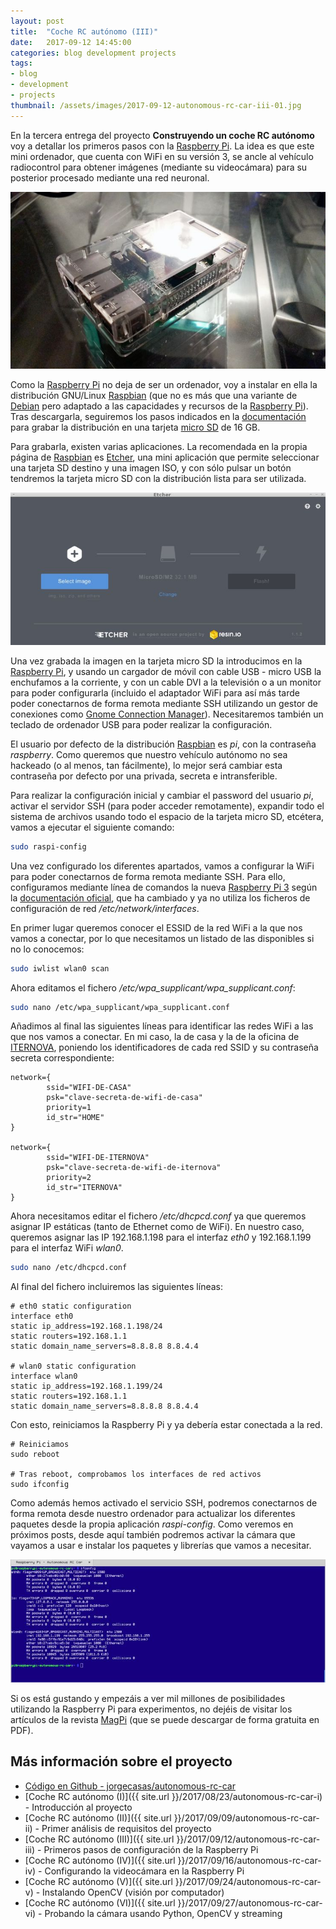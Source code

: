 ```yaml
---
layout: post
title:  "Coche RC autónomo (III)"
date:   2017-09-12 14:45:00
categories: blog development projects
tags:
- blog
- development
- projects
thumbnail: /assets/images/2017-09-12-autonomous-rc-car-iii-01.jpg
---
```


En la tercera entrega del proyecto **Construyendo un coche RC autónomo** voy a detallar los primeros pasos con la [Raspberry Pi](http://amzn.to/2wmTn2S). La idea es que este mini ordenador, que cuenta con WiFi en su versión 3, se ancle al vehículo radiocontrol para obtener imágenes (mediante su videocámara) para su posterior procesado mediante una red neuronal.

![Raspberry Pi](/assets/images/2017-09-12-autonomous-rc-car-iii-01.jpg)

Como la [Raspberry Pi](http://amzn.to/2wmTn2S) no deja de ser un ordenador, voy a instalar en ella la distribución GNU/Linux [Raspbian](https://raspbian.org) (que no es más que una variante de [Debian](https://www.debian.org) pero adaptado a las capacidades y recursos de la [Raspberry Pi](http://amzn.to/2wmTn2S)). Tras descargarla, seguiremos los pasos indicados en la [documentación](https://www.raspberrypi.org/documentation/installation/) para grabar la distribución en una tarjeta [micro SD](http://amzn.to/2gZp503) de 16 GB. 

Para grabarla, existen varias aplicaciones. La recomendada en la propia página de [Raspbian](https://raspbian.org) es [Etcher](https://etcher.io), una mini aplicación que permite seleccionar una tarjeta SD destino y una imagen ISO, y con sólo pulsar un botón tendremos la tarjeta micro SD con la distribución lista para ser utilizada.

![Etcher - Grabando la imagen de Raspbian en una tarjeta micro SD](/assets/images/2017-09-12-autonomous-rc-car-iii-02.jpg)

Una vez grabada la imagen en la tarjeta micro SD la introducimos en la [Raspberry Pi](http://amzn.to/2wmTn2S), y usando un cargador de móvil con cable USB - micro USB la enchufamos a la corriente, y con un cable DVI a la televisión o a un monitor para poder configurarla (incluido el adaptador WiFi para así más tarde poder conectarnos de forma remota mediante SSH utilizando un gestor de conexiones como [Gnome Connection Manager](http://kuthulu.com/gcm/)). Necesitaremos también un teclado de ordenador USB para poder realizar la configuración.

El usuario por defecto de la distribución [Raspbian](https://raspbian.org) es _pi_, con la contraseña _raspberry_. Como queremos que nuestro vehículo autónomo no sea hackeado (o al menos, tan fácilmente), lo mejor será cambiar esta contraseña por defecto por una privada, secreta e intransferible.

Para realizar la configuración inicial y cambiar el password del usuario _pi_, activar el servidor SSH (para poder acceder remotamente), expandir todo el sistema de archivos usando todo el espacio de la tarjeta micro SD, etcétera, vamos a ejecutar el siguiente comando:

```bash
sudo raspi-config
```

Una vez configurado los diferentes apartados, vamos a configurar la WiFi para poder conectarnos de forma remota mediante SSH. Para ello, configuramos mediante línea de comandos la nueva [Raspberry Pi 3](http://amzn.to/2wmTn2S) según la [documentación oficial](https://www.raspberrypi.org/documentation/configuration/wireless/wireless-cli.md), que ha cambiado y ya no utiliza los ficheros de configuración de red _/etc/network/interfaces_. 

En primer lugar queremos conocer el ESSID de la red WiFi a la que nos vamos a conectar, por lo que necesitamos un listado de las disponibles si no lo conocemos:

```bash
sudo iwlist wlan0 scan
```

Ahora editamos el fichero _/etc/wpa_supplicant/wpa_supplicant.conf_:

```bash
sudo nano /etc/wpa_supplicant/wpa_supplicant.conf
```

Añadimos al final las siguientes líneas para identificar las redes WiFi a las que nos vamos a conectar. En mi caso, la de casa y la de la oficina de [ITERNOVA](https://www.iternova.net), poniendo los identificadores de cada red SSID y su contraseña secreta correspondiente:

```
network={
        ssid="WIFI-DE-CASA"
        psk="clave-secreta-de-wifi-de-casa"
        priority=1
        id_str="HOME"
}

network={
        ssid="WIFI-DE-ITERNOVA"
        psk="clave-secreta-de-wifi-de-iternova"
        priority=2
        id_str="ITERNOVA"
}
```

Ahora necesitamos editar el fichero _/etc/dhcpcd.conf_ ya que queremos asignar IP estáticas (tanto de Ethernet como de WiFi). En nuestro caso, queremos asignar las IP 192.168.1.198 para el interfaz _eth0_ y 192.168.1.199 para el interfaz WiFi _wlan0_.

```bash
sudo nano /etc/dhcpcd.conf
```

Al final del fichero incluiremos las siguientes líneas:

```
# eth0 static configuration
interface eth0
static ip_address=192.168.1.198/24
static routers=192.168.1.1
static domain_name_servers=8.8.8.8 8.8.4.4

# wlan0 static configuration
interface wlan0
static ip_address=192.168.1.199/24
static routers=192.168.1.1
static domain_name_servers=8.8.8.8 8.8.4.4

```

Con esto, reiniciamos la Raspberry Pi y ya debería estar conectada a la red. 

```
# Reiniciamos 
sudo reboot

# Tras reboot, comprobamos los interfaces de red activos
sudo ifconfig
```

Como además hemos activado el servicio SSH, podremos conectarnos de forma remota desde nuestro ordenador para actualizar los diferentes paquetes desde la propia aplicación _raspi-config_. Como veremos en próximos posts, desde aquí también podremos activar la cámara que vayamos a usar e instalar los paquetes y librerías que vamos a necesitar.

![Conectados a la Raspberry Pi mediante SSH usando la WiFi](/assets/images/2017-09-12-autonomous-rc-car-iii-03.jpg)

Si os está gustando y empezáis a ver mil millones de posibilidades utilizando la Raspberry Pi para experimentos, no dejéis de visitar los artículos de la revista [MagPi](https://www.raspberrypi.org/magpi) (que se puede descargar de forma gratuita en PDF).


## Más información sobre el proyecto

* [Código en Github - jorgecasas/autonomous-rc-car](https://github.com/jorgecasas/autonomous-rc-car)
* [Coche RC autónomo (I)]({{ site.url }}/2017/08/23/autonomous-rc-car-i) - Introducción al proyecto
* [Coche RC autónomo (II)]({{ site.url }}/2017/09/09/autonomous-rc-car-ii) - Primer análisis de requisitos del proyecto
* [Coche RC autónomo (III)]({{ site.url }}/2017/09/12/autonomous-rc-car-iii) - Primeros pasos de configuración de la Raspberry Pi
* [Coche RC autónomo (IV)]({{ site.url }}/2017/09/16/autonomous-rc-car-iv) - Configurando la videocámara en la Raspberry Pi
* [Coche RC autónomo (V)]({{ site.url }}/2017/09/24/autonomous-rc-car-v) - Instalando OpenCV (visión por computador)
* [Coche RC autónomo (VI)]({{ site.url }}/2017/09/27/autonomous-rc-car-vi) - Probando la cámara usando Python, OpenCV y streaming

